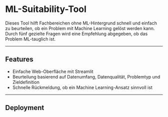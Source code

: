 # ML-Suitability-Tool

Dieses Tool hilft Fachbereichen ohne ML-Hintergrund schnell und einfach zu beurteilen, ob ein Problem mit Machine Learning gelöst werden kann.  
Durch fünf gezielte Fragen wird eine Empfehlung abgegeben, ob das Problem ML-tauglich ist.

---

## Features

- Einfache Web-Oberfläche mit Streamlit  
- Beurteilung basierend auf Datenumfang, Datenqualität, Problemtyp und Zieldefinition  
- Schnelle Rückmeldung, ob ein Machine Learning-Ansatz sinnvoll ist

---

## Deployment
